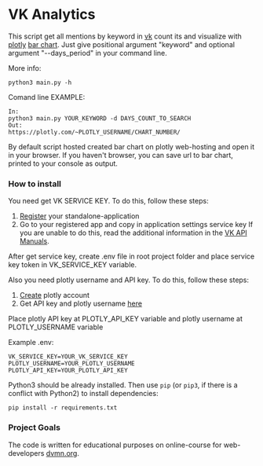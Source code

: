 # VK Analytics

This script get all mentions by keyword in [vk](https://vk.com/) count its and visualize with [plotly](https://chart-studio.plotly.com/) [bar chart](https://plotly.com/python/bar-charts/#basic-bar-chart-with-plotlygraphobjects). Just give positional argument "keyword" and optional argument "--days_period" in your command line.

More info: 
```
python3 main.py -h
```

Comand line EXAMPLE:
```
In:
python3 main.py YOUR_KEYWORD -d DAYS_COUNT_TO_SEARCH
Out:
https://plotly.com/~PLOTLY_USERNAME/CHART_NUMBER/
```
By default script hosted created bar chart on plotly web-hosting and open it in your browser. If you haven't browser, you can save url to bar chart, printed to your console as output.

### How to install

You need get VK SERVICE KEY. To do this, follow these steps:
1. [Register](https://vk.com/editapp?act=create) your standalone-application
2. Go to your registered app and copy in application settings service key
If you are unable to do this, read the additional information in the [VK API Manuals](https://vk.com/dev/manuals).

After get service key, create .env file in root project folder and place service key token in VK_SERVICE_KEY variable. 

Also you need plotly username and API key. To do this, follow these steps:
1. [Create](https://plotly.com/api_signup) plotly account
2. Get API key and plotly username [here](https://chart-studio.plotly.com/settings/api#/)

Place plotly API key at PLOTLY_API_KEY variable and plotly username at PLOTLY_USERNAME variable

Example .env:
```
VK_SERVICE_KEY=YOUR_VK_SERVICE_KEY
PLOTLY_USERNAME=YOUR_PLOTLY_USERNAME
PLOTLY_API_KEY=YOUR_PLOTLY_API_KEY
```

Python3 should be already installed. 
Then use `pip` (or `pip3`, if there is a conflict with Python2) to install dependencies:
```
pip install -r requirements.txt
```

### Project Goals

The code is written for educational purposes on online-course for web-developers [dvmn.org](https://dvmn.org/).
